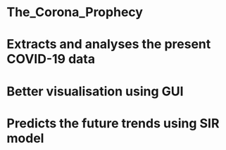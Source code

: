 # The_Corona_Prophecy
# Extracts and analyses the present COVID-19 data
# Better visualisation using GUI
# Predicts the future trends using SIR model
